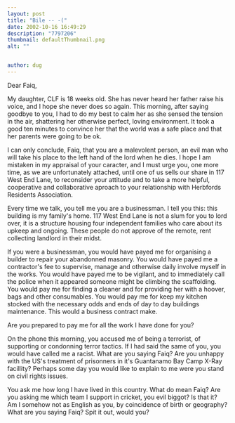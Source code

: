 ```yaml
---
layout: post
title: "Bile -- -("
date: 2002-10-16 16:49:29
description: "7797206"
thumbnail: defaultThumbnail.png
alt: ""


author: dug
---
```


<p>Dear Faiq,</p>

<p>My daughter, <span class="caps">CLF </span>is 18 weeks old. She has never heard her father raise his voice, and I hope she never does so again. This morning, after saying goodbye to you, I had to do my best to calm her as she sensed the tension in the air, shattering her otherwise perfect, loving environment. It took a good ten minutes to convince her that the world was a safe place and that her parents were going to be ok.</p>

<p>I can only conclude, Faiq, that you are a malevolent person, an evil man who will take his place to the left hand of the lord when he dies. I hope I am mistaken in my appraisal of your caracter, and I must urge you, one more time, as we are unfortunately attached, until one of us sells our share in 117 West End Lane, to reconsider your attitude and to take a more helpful, cooperative and collaborative aproach to your relationship with Herbfords Residents Association.</p>

<p>Every time we talk, you tell me you are a businessman. I tell you this: this building is my family's home. 117 West End Lane is not a slum for you to lord over, it is a structure housing four independent families who care about its upkeep and ongoing. These people do not approve of the remote, rent collecting landlord in their midst.</p>

<p>If you were a businessman, you would have payed me for organising a builder to repair your abandonned masonry. You would have payed me a contractor's fee to supervise, manage and otherwise daily involve myself in the works. You would have payed me to be vigilant, and to immediately call the police when it appeared someone might be climbing the scaffolding. You would pay me for finding a cleaner and for providing her with a hoover, bags and other consumables. You would pay me for keep my kitchen stocked with the necessary odds and ends of day to day buildings maintenance. This would a business contract make.</p>

<p>Are you prepared to pay me for all the work I have done for you?</p>

<p>On the phone this morning, you accused me of being a terrorist, of supporting or condonning terror tactics. If I had said the same of you, you would have called me a racist. What are you saying Faiq? Are you unhappy with the <span class="caps">US'</span>s treatment of prisonners in it's Guantanamo Bay Camp X-Ray facillity? Perhaps some day you would like to explain to me were you stand on civil rights issues.</p>

<p>You ask me how long I have lived in this country. What do mean Faiq? Are you asking me which team I support in cricket, you evil biggot? Is that it? Am I somehow not as English as you, by coincidence of birth or geography? What are you saying Faiq? Spit it out, would you?</p>
